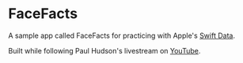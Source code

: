 # FaceFacts

A sample app called FaceFacts for practicing with Apple's [Swift Data](https://developer.apple.com/xcode/swiftdata/).

Built while following Paul Hudson's livestream on [YouTube](https://www.youtube.com/watch?v=n4SCMC25BxY).
